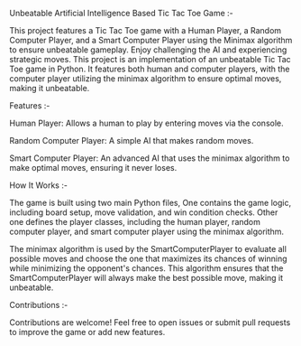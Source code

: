 Unbeatable Artificial Intelligence Based Tic Tac Toe Game :-

This project features a Tic Tac Toe game with a Human Player, a Random Computer Player, and a Smart Computer Player using the Minimax algorithm to ensure unbeatable gameplay. Enjoy challenging the AI and experiencing strategic moves. This project is an implementation of an unbeatable Tic Tac Toe game in Python. It features both human and computer players, with the computer player utilizing the minimax algorithm to ensure optimal moves, making it unbeatable.

Features :-

Human Player: Allows a human to play by entering moves via the console.

Random Computer Player: A simple AI that makes random moves.

Smart Computer Player: An advanced AI that uses the minimax algorithm to make optimal moves, ensuring it never loses.

How It Works :-

The game is built using two main Python files, One contains the game logic, including board setup, move validation, and win condition checks. Other one defines the player classes, including the human player, random computer player, and smart computer player using the minimax algorithm.

The minimax algorithm is used by the SmartComputerPlayer to evaluate all possible moves and choose the one that maximizes its chances of winning while minimizing the opponent's chances. This algorithm ensures that the SmartComputerPlayer will always make the best possible move, making it unbeatable.

Contributions :-

Contributions are welcome! Feel free to open issues or submit pull requests to improve the game or add new features.
